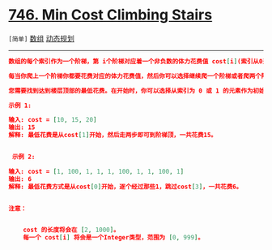 # [746. Min Cost Climbing Stairs](https://leetcode-cn.com/problems/min-cost-climbing-stairs/)

`[简单]` [数组](https://leetcode-cn.com/tag/array/)  [动态规划](https://leetcode-cn.com/tag/dynamic-programming/) 

---

```json
数组的每个索引作为一个阶梯，第 i个阶梯对应着一个非负数的体力花费值 cost[i](索引从0开始)。

每当你爬上一个阶梯你都要花费对应的体力花费值，然后你可以选择继续爬一个阶梯或者爬两个阶梯。

您需要找到达到楼层顶部的最低花费。在开始时，你可以选择从索引为 0 或 1 的元素作为初始阶梯。

示例 1:

输入: cost = [10, 15, 20]
输出: 15
解释: 最低花费是从cost[1]开始，然后走两步即可到阶梯顶，一共花费15。


 示例 2:

输入: cost = [1, 100, 1, 1, 1, 100, 1, 1, 100, 1]
输出: 6
解释: 最低花费方式是从cost[0]开始，逐个经过那些1，跳过cost[3]，一共花费6。


注意：


	cost 的长度将会在 [2, 1000]。
	每一个 cost[i] 将会是一个Integer类型，范围为 [0, 999]。


```
